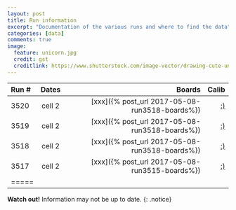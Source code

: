 ```yaml
---
layout: post
title: Run information
excerpt: "Documentation of the various runs and where to find the data"
categories: [data]
comments: true
image:
  feature: unicorn.jpg
  credit: gst
  creditlink: https://www.shutterstock.com/image-vector/drawing-cute-unicorn-icon-vector-illustration-543320308?src=541yY5w5CNVM9ra-vQoc8Q-1-45
---
```

| Run # | Dates | Boards | Calib |
|:--------|:-------:|--------:|--------:|
| 3520 | cell 2 | [xxx]({% post_url 2017-05-08-run3518-boards%}) | [:)](https://github.com/crogan/VMM2_Calibration/tree/master/CALIBRATIONS/Apr22_17) |
| 3519 | cell 2 | [xxx]({% post_url 2017-05-08-run3518-boards%}) | [:)](https://github.com/crogan/VMM2_Calibration/tree/master/CALIBRATIONS/Apr22_17) |
| 3518 | cell 2 | [xxx]({% post_url 2017-05-08-run3518-boards%}) | [:)](https://github.com/crogan/VMM2_Calibration/tree/master/CALIBRATIONS/Apr22_17) |
| 3517 | cell 2 | [xxx]({% post_url 2017-05-08-run3515-boards%}) | [:)](https://github.com/crogan/VMM2_Calibration/tree/master/CALIBRATIONS/Apr12_17) |
|=====

**Watch out!** Information may not be up to date.
{: .notice}
